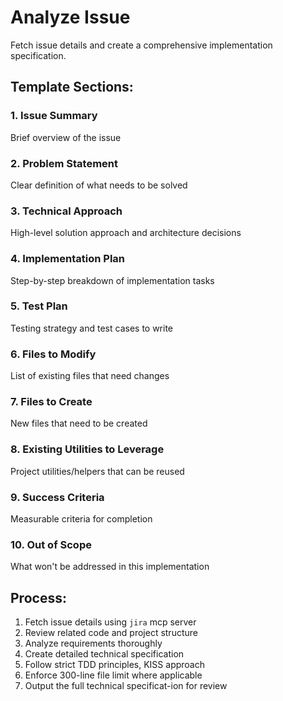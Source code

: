 # Analyze Issue

Fetch issue details and create a comprehensive implementation specification.

## Template Sections:

### 1. Issue Summary
Brief overview of the issue

### 2. Problem Statement  
Clear definition of what needs to be solved

### 3. Technical Approach
High-level solution approach and architecture decisions

### 4. Implementation Plan
Step-by-step breakdown of implementation tasks

### 5. Test Plan
Testing strategy and test cases to write

### 6. Files to Modify
List of existing files that need changes

### 7. Files to Create
New files that need to be created

### 8. Existing Utilities to Leverage
Project utilities/helpers that can be reused

### 9. Success Criteria
Measurable criteria for completion

### 10. Out of Scope
What won't be addressed in this implementation

## Process:
1. Fetch issue details using `jira` mcp server
2. Review related code and project structure
3. Analyze requirements thoroughly
4. Create detailed technical specification
5. Follow strict TDD principles, KISS approach
6. Enforce 300-line file limit where applicable
7. Output the full technical specificat-ion for review
